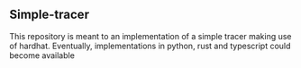 ## Simple-tracer

This repository is meant to an implementation of a simple tracer making use of hardhat. Eventually, implementations in python, rust and typescript could become available
